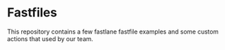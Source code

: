 # Fastfiles
This repository contains a few fastlane fastfile examples and some custom actions that used by our team.
